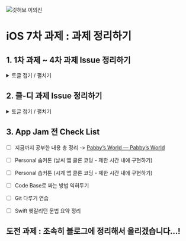 ![깃허브 이의진](https://user-images.githubusercontent.com/61109660/160550247-823cd3a5-d498-4f7b-ba72-ce8d1cd1b6e7.png)


# iOS 7차 과제 : 과제 정리하기
## 1. 1차 과제 ~ 4차 과제 Issue 정리하기
<details>
  <summary> 토글 접기 / 펼치기 </summary>
  <div markdown="1">
    
1. Convention 맞추어서 폴더링, 주석, 변수 네이밍 붙이는 방법 숙달 완료! + GitHub 다루는 방법 확실히!
2. Appearance 를 활용한 탭바 색 전환
```
//
//  TabBarController.swift
//  Assignment Week1
//
//  Created by 이의진 on 2022/05/22.
//

import UIKit

class TabBarController: UITabBarController {
    
    
    //**MARK: - Life Cycle**
    override func viewDidLoad() {
        super.viewDidLoad()
        self.delegate = self
        configurationUI()
    }
    //**MARK: - UI**
    private func configurationUI(){
        let tabBarAppearance = UITabBarAppearance()
            tabBarAppearance.backgroundColor = .white
            tabBarAppearance.stackedLayoutAppearance.normal.iconColor = UIColor.black
            tabBarAppearance.stackedLayoutAppearance.selected.iconColor = UIColor.black
            tabBar.standardAppearance = tabBarAppearance
            tabBar.scrollEdgeAppearance = tabBarAppearance
            tabBar.isTranslucent = false
    }
}

extension TabBarController: UITabBarControllerDelegate {
    override func tabBar(_ tabBar: UITabBar, didSelect item: UITabBarItem) {
        if item == (tabBar.items!)[2]{
            let tabBarAppearance = UITabBarAppearance()
                tabBarAppearance.backgroundColor = .black
                tabBarAppearance.stackedLayoutAppearance.normal.iconColor = UIColor.white
                tabBarAppearance.stackedLayoutAppearance.selected.iconColor = UIColor.white
                tabBar.standardAppearance = tabBarAppearance
                tabBar.scrollEdgeAppearance = tabBarAppearance
            
        }else {
            let tabBarAppearance = UITabBarAppearance()
                tabBarAppearance.backgroundColor = .white
                tabBarAppearance.stackedLayoutAppearance.normal.iconColor = UIColor.black
                tabBarAppearance.stackedLayoutAppearance.selected.iconColor = UIColor.black
                tabBar.standardAppearance = tabBarAppearance
                tabBar.scrollEdgeAppearance = tabBarAppearance
        }
    }
    
}
```

3. .을 이용한 문법 -> Struct를 enum 처럼 사용한 것!
```
struct Thing : RawRepresentable {
	let rawValue : Int
	static let one : Thing = Thing(rawValue : 1)
	static let two : Thing = Thing(rawValue : 2)
}
```
4.  Transition 넣으면서 Root View 바꾸는 코드
```
let storyboard = UIStoryboard(name: “TabBar”, bundle: Bundle.main)
            guard let nextVC = storyboard.instantiateViewController(withIdentifier: “TabBarController”) as? UITabBarController else {return}
            guard let windowScene = UIApplication.shared.connectedScenes.first as? UIWindowScene, let window = windowScene.windows.first else {return}
            window.rootViewController = nextVC
            UIView.transition(with: window, duration: 0.3, options: .transitionCrossDissolve, animations: {}, completion: nil)
            windowScene.windows.first?.makeKeyAndVisible()
```

5. Right View를 이용해 UI 구성하기
```
// **MARK: LifeCycle**
    override func viewDidLoad() {
        super.viewDidLoad()
        configureUI()
        self.loginEmail.addTarget(self, action: #selector(self.textFieldDidChange(_:)), for: .editingChanged)
        self.loginPassword.addTarget(self, action: #selector(self.textFieldDidChange(_:)), for: .editingChanged)
        self.passwordBtn.addTarget(self, action: #selector(self.tabPasswordBtn(_:)), for: .touchUpInside)
    }
    
    //**MARK: - UI**
    private func configureUI(){
        loginEmail.clearButtonMode = .unlessEditing
        loginBtn.isEnabled = false
        passwordBtn.setImage(UIImage(named:”password_hidden”), for: .normal)
        passwordBtn.frame = CGRect(x: 0, y: 0, width: 40, height: 40)
        passwordBtn.contentMode = .scaleAspectFit
        loginPassword.rightView = passwordBtn
        loginPassword.rightViewMode = .always
        passwordBtn.tintColor = .gray
        loginBtn.backgroundColor = UIColor(displayP3Red: 100/255, green: 150/255, blue: 250/255, alpha: 1)
    }

//**MARK: Custom Methods**
@objc func tabPasswordBtn(_ sender: Any) {
        if passwordBtn.currentImage == UIImage(named: “password_hidden”){
            passwordBtn.setImage(UIImage(named:”password_shown”), for: .normal)
            loginPassword.isSecureTextEntry = false
        } else {
            passwordBtn.setImage(UIImage(named:”password_hidden”), for: .normal)
            loginPassword.isSecureTextEntry = true
        }
        
    }
```

6. URL로 이미지 불러오는 코드 예시 (아직 정확한 원리를 이해하지는 못함)
```
extension UIImageView {
    func loadImage(url: URL) {
        DispatchQueue.global().async { [weak self] in
            if let data = try? Data(contentsOf: url) {
                if let image = UIImage(data: data) {
                    DispatchQueue.main.async {
                        self?.image = image
                    }
                }
            }
        }
    }
}
```

7. 좋아요 버튼 누르기 예제를 통해 Delegate Pattern 익히기
  </div>
  </details>
 


## 2. 클-디 과제 Issue 정리하기
<details>
  <summary> 토글 접기 / 펼치기 </summary>
  <div markdown="1">
1.  테이블 뷰 형태로 앱을 설계할 수 있다.
https://hellozo0.tistory.com/360?category=1016249

2.  테이블 뷰 내에 Case 문을 이용해 셀을 구분한 문법
<img width="1300" alt="KakaoTalk_Photo_2022-06-17-15-41-50" src="https://user-images.githubusercontent.com/60493070/174240755-05784b3a-d032-43c5-acee-61c7b5774312.png">

(cell을 리턴할 때 콜렉션 뷰가 있는 셀에 대해서는 nib 등록과 delegate를 등록해야함
이를 collectionViewGetReady 함수를 이용해 구현함)

3. 2번을 간소화한 문법 -> https://velog.io/@dlskawns96/%EC%97%AC%EB%9F%AC-%EC%A2%85%EB%A5%98%EC%9D%98-Cell%EC%9D%84-%ED%95%9C-UITableView%EC%97%90%EC%84%9C-%EC%82%AC%EC%9A%A9%ED%95%98%EA%B8%B0-UITableView-with-different-kind-of-cells

4. 컨트롤 키를 누르고 당겨서 비율로 오토레이아웃을 설정할 수 있는데 

가급적 비율을 이용해서 동적 길이에 대응할 수 있도록 오토레이아웃을 설정할 수 있어야 한다.

5. 오토레이아웃이 잘못 잡혔더라도 빌드가 성공하는 경우가 있는데, 이 경우 커멘드 창에 해당 해러가 출력이 된다.

https://www.wtfautolayout.com

이 사이트를 이용하면 아래 사진과 같이 프린트 문에 적힌 Constraint 들이 그림으로 뜨게 되고
이를 통해 어떤 뷰에서 문제가 발생했는지 탐색한다.

<img width="868" alt="KakaoTalk_Photo_2022-06-17-15-41-56" src="https://user-images.githubusercontent.com/60493070/174240897-3a01e95d-b772-4421-9ee9-c091d338515e.png">

탐색이 완료되면 그 중 커멘트 창에 Breaking Constraint 라고 써져있는 부분의 Constraint를 지우게 되면 에러가 줄어든다.

이렇게 중복 Constraint가 걸리면 문제가 생길 수 있으니, 노하우를 길러서 필요한 Constraint"만" 걸어주는 태도가 중요하다.

6. 스택 뷰를 두 번 쌓아 아래 사진과 같은 그리드 UI를 구현할 수 있다.
<img width="364" alt="KakaoTalk_Photo_2022-06-17-15-42-00" src="https://user-images.githubusercontent.com/60493070/174240939-b973fcbb-09c1-47fe-92fb-61e2b4c58123.png">


7. 동적으로 정해지는 컬렉션 뷰 셀 높이를 이용해 컬렉션 뷰 영역의 높이를 동적으로 조절하는 것은 스보에서 불가능하고 코드에서만 가능하다. 

![KakaoTalk_Photo_2022-06-17-15-42-04](https://user-images.githubusercontent.com/60493070/174240970-62f96de8-4982-407e-b7c6-7e2d83c561c3.jpeg)


위의 질문 응답 결과가 
1번 질문은 inset을 주는 방법으로 해결할 수 있고
2번 질문은 코드로만 가능하다

가 답변 내용이었다.

8. 테이블 뷰를 이용해 구성하는 것 말고 
스택뷰 + 스크롤 뷰 조합으로도 구성할 수 있는데 이 방법에 대한 영상 링크는 

https://www.youtube.com/watch?v=_w_KeTBOiuE&t=194s

9. 테이블뷰 방식은 ReusableCell을 이용할 수 있는 장점이 있으나, 구현이 어렵고 Reusable Cell을 이용하면서 발생하는 오류를 탐지하는 로직을 넣어야 하는 등 고장 위험이 크다는 단점이 있다.

10. 스택뷰 방식은 구현이 쉽고 고장 위험이 적다는 장점이 있으나, Reusable Cell을 이용할 수 없다는 단점이 있다.

11. 따라서 Reusable Cell을 적극적으로 이용하는 경우는 스택을 이용한 구현 방식이 좀 더 효과적이다.

12. 나는 그 사실을 클디 과제를 시작할 때 인지하지 못했기도 했고 테이블 뷰로 구현하기로 합의도 봐서 테이블 뷰로 구현을 했다

13 섹션에 헤더를 넣는 코드는 사진 5처럼 구현하면 되는데, 
헤더가 있는 섹션의 경우 헤더에 들어갈 xib를 등록해주고 없으면 nil
Height는 헤더가 있는 섹션은 높이 (또는 autodimension) 없는 섹션은 0

14. 탭노트 라이브러리 -> 최상단에 뷰를 위치시킬 수 있는 라이브러리

15. 타이틀 부분 -> 스택 뷰를 이용해서 hidden 속성 이용해 구현 가능할 수 있다!
16. 테이블 뷰 상황에서 네트워크 통신하는 방법 Ref Code
</div>
  </details>

## 3. App Jam 전 Check List
- [ ] 지금까지 공부한 내용 총 정리
-> [Pabby’s World — Pabby’s World](https://pabbyworld.tistory.com)
- [ ] Personal 솝커톤 (날씨 앱 클론 코딩 - 제한 시간 내에 구현하기)
- [ ] Personal 솝커톤 (시계 앱 클론 코딩 - 제한 시간 내에 구현하기)
- [ ] Code Base로 짜는 방법 익혀두기
- [ ] Git 다루기 연습
- [ ] Swift 헷갈리던 문법 요약 정리


## 도전 과제 : 조속히 블로그에 정리해서 올리겠습니다…!
